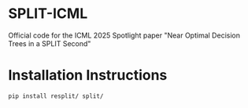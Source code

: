 # SPLIT-ICML
Official code for the ICML 2025 Spotlight paper "Near Optimal Decision Trees in a SPLIT Second" 

# Installation Instructions
```bash
pip install resplit/ split/
```
